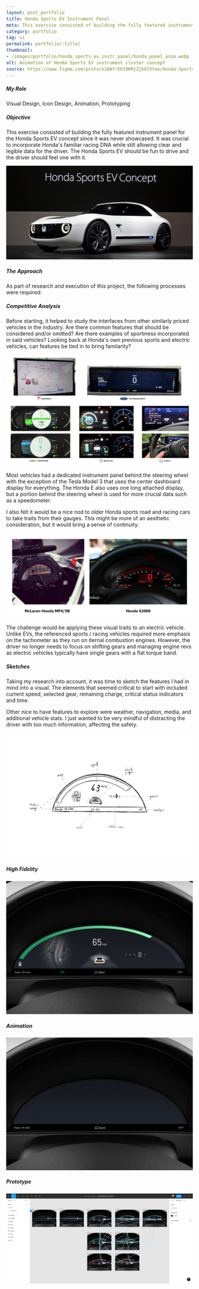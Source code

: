 ```yaml
---
layout: post_portfolio
title: Honda Sports EV Instrument Panel
meta: This exercise consisted of building the fully featured instrument panel for the Honda Sports EV concept since it was never showcased.
category: portfolio
tag: ui
permalink: portfolio/:title/
thumbnail: 
- /images/portfolio/honda_sports_ev_instr_panel/honda_panel_anim.webp
alt: Animation of Honda Sports EV instrument cluster concept
source: https://www.figma.com/proto/e18AYrEO19KMjZjbOlhtoo/Honda-Sports-EV-Cluster?scaling=contain&page-id=0%3A1&node-id=521%3A85
---
```

<section>
<h5>My Role</h5>

<p>Visual Design, Icon Design, Animation, Prototyping</p>
</section>

<section>
<h5>Objective</h5>

<p>This exercise consisted of building the fully featured instrument panel for the Honda Sports EV concept since it was never showcased. It was crucial to incorporate Honda's familiar racing DNA while still allowing clear and legible data for the driver. The Honda Sports EV should be fun to drive and the driver should feel one with it.</p>

<div class="lightgallery">
  <a href="\images\portfolio\honda_sports_ev_instr_panel\honda_sports_ev.jpg"><img src="\images\portfolio\honda_sports_ev_instr_panel\honda_sports_ev.jpg" alt="Honda Sports EV Concept"></a>
</div>
</section>

<section>
<h5>The Approach</h5>

<p>As part of research and execution of this project, the following processes were required:</p>

</section>

<section>
<h5>Competitive Analysis</h5>

<p>Before starting, it helped to study the interfaces from other similarly priced vehicles in the industry. Are there common features that should be considered and/or omitted? Are there examples of sportiness incorporated in said vehicles? Looking back at Honda's own previous sports and electric vehicles, can features be tied in to bring familarity?</p>

<div class="lightgallery">
  <a href="\images\portfolio\honda_sports_ev_instr_panel\comp_analysis.jpg"><img src="\images\portfolio\honda_sports_ev_instr_panel\comp_analysis.jpg" alt="Electric Vehicle Competitive Analysis"></a>
</div>

<p>Most vehicles had a dedicated instrument panel behind the steering wheel with the exception of the Tesla Model 3 that uses the center dashboard display for everything. The Honda E also uses one long attached display, but a portion behind the steering wheel is used for more crucial data such as a speedometer.</p>

<p>I also felt it would be a nice nod to older Honda sports road and racing cars to take traits from their gauges. This might be more of an aesthetic consideration, but it would bring a sense of continuity.</p>

<div class="lightgallery">
  <a href="\images\portfolio\honda_sports_ev_instr_panel\sports_gauge_analysis.jpg"><img src="\images\portfolio\honda_sports_ev_instr_panel\sports_gauge_analysis.jpg" alt="Electric Vehicle Competitive Analysis"></a>
</div>

<p>The challenge would be applying these visual traits to an electric vehicle. Unlike EVs, the referenced sports / racing vehicles required more emphasis on the tachometer as they run on iternal combustion engines. However, the driver no longer needs to focus on shifting gears and managing engine revs as electric vehicles typically have single gears with a flat torque band.</p>
</section>

<section>
<h5>Sketches</h5>

<p>Taking my research into account, it was time to sketch the features I had in mind into a visual. The elements that seemed critical to start with included current speed, selected gear, remaining charge, critical status indicators and time.</p>

<p>Other nice to have features to explore were weather, navigation, media, and additional vehicle stats. I just wanted to be very mindful of distracting the driver with too much information, affecting the safety.</p>

<div class="lightgallery">
  <a href="\images\portfolio\honda_sports_ev_instr_panel\sketch.jpg"><img src="\images\portfolio\honda_sports_ev_instr_panel\sketch.jpg" alt="Instrument Panel Sketch"></a>
</div>
</section>

<section>
<h5>High Fidelity</h5>

<div class="lightgallery">
  <a href="\images\portfolio\honda_sports_ev_instr_panel\honda_sports_ev_00.jpg"><img src="\images\portfolio\honda_sports_ev_instr_panel\honda_sports_ev_00.jpg" alt="Instrument Panel Mockup"></a>
</div>
</section>

<section>
<h5>Animation</h5>

<div class="lightgallery">
  <a href="\images\portfolio\honda_sports_ev_instr_panel\honda_panel_anim.webp"><img src="\images\portfolio\honda_sports_ev_instr_panel\honda_panel_anim.webp" alt="Instrument Panel Animation"></a>
</div>
</section>

<section>
<h5>Prototype</h5>

<div class="lightgallery">
  <a href="\images\portfolio\honda_sports_ev_instr_panel\proto.jpg"><img src="\images\portfolio\honda_sports_ev_instr_panel\proto.jpg" alt="Instrument Panel Mockup"></a>
</div>
</section>